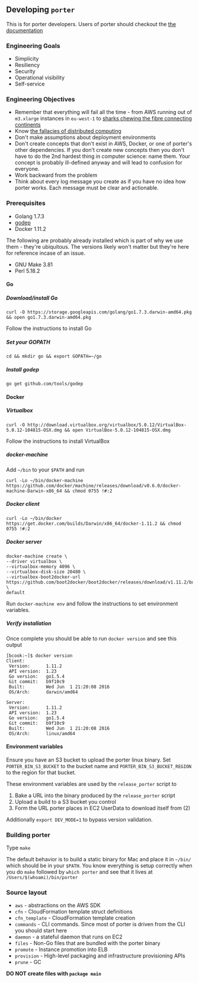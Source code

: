 ## Developing `porter`

This is for porter developers.
Users of porter should checkout the [the documentation](docs)

### Engineering Goals

- Simplicity
- Resiliency
- Security
- Operational visibility
- Self-service

### Engineering Objectives

- Remember that everything will fail all the time - from AWS running out of
  `m3.xlarge` instances in `eu-west-1` to
  [sharks chewing the fibre connecting continents](http://www.theguardian.com/technology/2014/aug/14/google-undersea-fibre-optic-cables-shark-attacks)
- Know [the fallacies of distributed computing](https://en.wikipedia.org/wiki/Fallacies_of_distributed_computing)
- Don't make assumptions about deployment environments
- Don't create concepts that don't exist in AWS, Docker, or one of porter's
  other dependencies. If you don't create new concepts then you don't have to
  do the 2nd hardest thing in computer science: name them. Your concept is
  probably ill-defined anyway and will lead to confusion for everyone.
- Work backward from the problem
- Think about every log message you create as if you have no idea how porter
  works. Each message must be clear and actionable.

### Prerequisites

- Golang 1.7.3
- [godep](https://github.com/tools/godep#readme)
- Docker 1.11.2

The following are probably already installed which is part of why we use them -
they're ubiquitous. The versions likely won't matter but they're here for
reference incase of an issue.

- GNU Make 3.81
- Perl 5.18.2


#### Go

##### Download/install Go

```
curl -O https://storage.googleapis.com/golang/go1.7.3.darwin-amd64.pkg && open go1.7.3.darwin-amd64.pkg
```

Follow the instructions to install Go

##### Set your GOPATH

```
cd && mkdir go && export GOPATH=~/go
```

##### Install godep

```
go get github.com/tools/godep
```

#### Docker

##### Virtualbox

```
curl -O http://download.virtualbox.org/virtualbox/5.0.12/VirtualBox-5.0.12-104815-OSX.dmg && open VirtualBox-5.0.12-104815-OSX.dmg
```

Follow the instructions to install VirtualBox

##### docker-machine

Add `~/bin` to your `$PATH` and run

```
curl -Lo ~/bin/docker-machine https://github.com/docker/machine/releases/download/v0.6.0/docker-machine-Darwin-x86_64 && chmod 0755 !#:2
```

##### Docker client

```
curl -Lo ~/bin/docker https://get.docker.com/builds/Darwin/x86_64/docker-1.11.2 && chmod 0755 !#:2
```

##### Docker server

```
docker-machine create \
--driver virtualbox \
--virtualbox-memory 4096 \
--virtualbox-disk-size 20480 \
--virtualbox-boot2docker-url https://github.com/boot2docker/boot2docker/releases/download/v1.11.2/boot2docker.iso \
default
```

Run `docker-machine env` and follow the instructions to set environment
variables.

##### Verify installation

Once complete you should be able to run `docker version` and see this output

```
[bcook:~]$ docker version
Client:
 Version:      1.11.2
 API version:  1.23
 Go version:   go1.5.4
 Git commit:   b9f10c9
 Built:        Wed Jun  1 21:20:08 2016
 OS/Arch:      darwin/amd64

Server:
 Version:      1.11.2
 API version:  1.23
 Go version:   go1.5.4
 Git commit:   b9f10c9
 Built:        Wed Jun  1 21:20:08 2016
 OS/Arch:      linux/amd64
```

#### Environment variables

Ensure you have an S3 bucket to upload the porter linux binary. Set
`PORTER_BIN_S3_BUCKET` to the bucket name and `PORTER_BIN_S3_BUCKET_REGION` to
the region for that bucket.

These environment variables are used by the `release_porter` script to

1. Bake a URL into the binary produced by the `release_porter` script
1. Upload a build to a S3 bucket you control
1. Form the URL porter places in EC2 UserData to download itself from (2)

Additionally `export DEV_MODE=1` to bypass version validation.

### Building porter

Type `make`

The default behavior is to build a static binary for Mac and place it in
`~/bin/` which should be in your `$PATH`. You know everything is setup correctly
when you do `make` followed by `which porter` and see that it lives at
`/Users/$(whoami)/bin/porter`

### Source layout

- `aws` - abstractions on the AWS SDK
- `cfn` - CloudFormation template struct definitions
- `cfn_template` - CloudFormation template creation
- `commands` - CLI commands. Since most of porter is driven from the CLI you
  should start here
- `daemon` - a stateful daemon that runs on EC2
- `files` - Non-Go files that are bundled with the porter binary
- `promote` - Instance promotion into ELB
- `provision` - High-level packaging and infrastructure provisioning APIs
- `prune` - GC

**DO NOT create files with `package main`**
